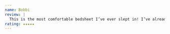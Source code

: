 ```yaml
---
name: Bobbi
review: |
  This is the most comfortable bedsheet I’ve ever slept in! I’ve already ordered two more sets.
rating: ★★★★★
---
```

